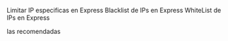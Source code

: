 Limitar IP especificas en Express
Blacklist de IPs en Express
WhiteList de IPs en Express

Ias recomendadas
